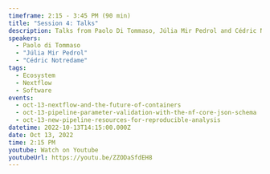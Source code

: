 ```yaml
---
timeframe: 2:15 - 3:45 PM (90 min)
title: "Session 4: Talks"
description: Talks from Paolo Di Tommaso, Júlia Mir Pedrol and Cédric Notredame.
speakers:
  - Paolo di Tommaso
  - "Júlia Mir Pedrol"
  - "Cédric Notredame"
tags:
  - Ecosystem
  - Nextflow
  - Software
events:
  - oct-13-nextflow-and-the-future-of-containers
  - oct-13-pipeline-parameter-validation-with-the-nf-core-json-schema
  - oct-13-new-pipeline-resources-for-reproducible-analysis
datetime: 2022-10-13T14:15:00.000Z
date: Oct 13, 2022
time: 2:15 PM
youtube: Watch on Youtube
youtubeUrl: https://youtu.be/ZZODaSfdEH8
---
```

